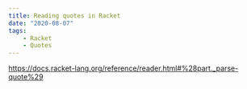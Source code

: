 ```yaml
---
title: Reading quotes in Racket
date: "2020-08-07"
tags:
    - Racket
    - Quotes
---
```


https://docs.racket-lang.org/reference/reader.html#%28part._parse-quote%29
